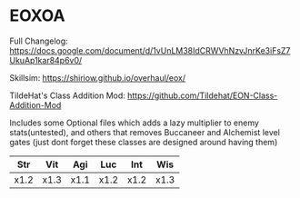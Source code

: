 # EOXOA

Full Changelog: https://docs.google.com/document/d/1vUnLM38IdCRWVhNzvJnrKe3iFsZ7UkuAp1kar84p6v0/

Skillsim: https://shiriow.github.io/overhaul/eox/

TildeHat's Class Addition Mod: https://github.com/Tildehat/EON-Class-Addition-Mod


Includes some Optional files which adds a lazy multiplier to enemy stats(untested), and others that removes Buccaneer and Alchemist level gates (just dont forget these classes are designed around having them)

|  Str  |  Vit  |  Agi  |  Luc  |  Int  |  Wis  |
| ------|-------|-------|-------|-------|------ |
|  x1.2  |  x1.3  |  x1.1  |  x1.2  |  x1.2  |  x1.3  |

